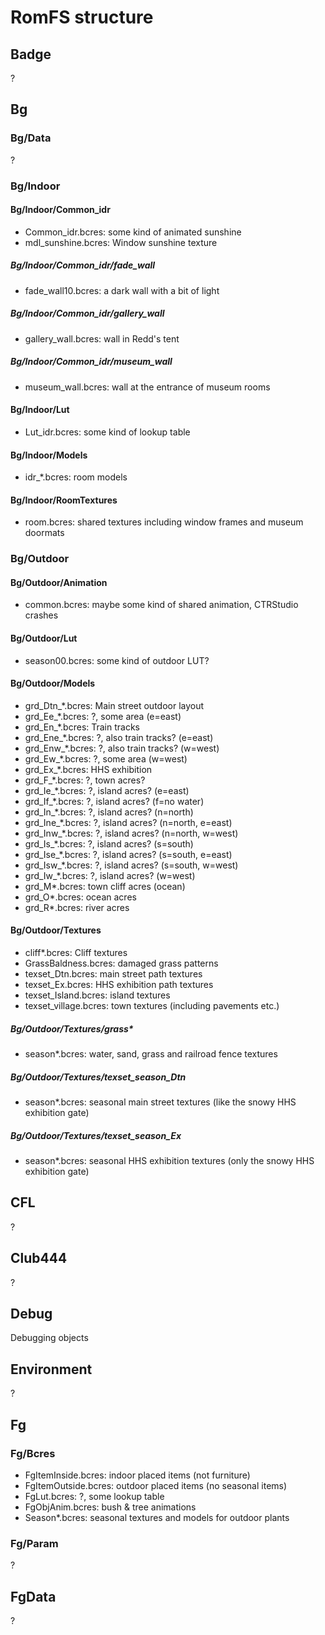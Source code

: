 # RomFS structure

## Badge

?

## Bg

### Bg/Data

?

### Bg/Indoor

#### Bg/Indoor/Common_idr

- Common_idr.bcres: some kind of animated sunshine
- mdl_sunshine.bcres: Window sunshine texture

##### Bg/Indoor/Common_idr/fade_wall

- fade_wall10.bcres: a dark wall with a bit of light

##### Bg/Indoor/Common_idr/gallery_wall

- gallery_wall.bcres: wall in Redd's tent

##### Bg/Indoor/Common_idr/museum_wall

- museum_wall.bcres: wall at the entrance of museum rooms

#### Bg/Indoor/Lut

- Lut_idr.bcres: some kind of lookup table

#### Bg/Indoor/Models

- idr_*.bcres: room models

#### Bg/Indoor/RoomTextures

- room.bcres: shared textures including window frames and museum doormats

### Bg/Outdoor

#### Bg/Outdoor/Animation

- common.bcres: maybe some kind of shared animation, CTRStudio crashes

#### Bg/Outdoor/Lut

- season00.bcres: some kind of outdoor LUT?

#### Bg/Outdoor/Models

- grd_Dtn_*.bcres: Main street outdoor layout
- grd_Ee_*.bcres: ?, some area (e=east)
- grd_En_*.bcres: Train tracks
- grd_Ene_*.bcres: ?, also train tracks? (e=east)
- grd_Enw_*.bcres: ?, also train tracks? (w=west)
- grd_Ew_*.bcres: ?, some area (w=west)
- grd_Ex_*.bcres: HHS exhibition
- grd_F_*.bcres: ?, town acres?
- grd_Ie_*.bcres: ?, island acres? (e=east)
- grd_If_*.bcres: ?, island acres? (f=no water)
- grd_In_*.bcres: ?, island acres? (n=north)
- grd_Ine_*.bcres: ?, island acres? (n=north, e=east)
- grd_Inw_*.bcres: ?, island acres? (n=north, w=west)
- grd_Is_*.bcres: ?, island acres? (s=south)
- grd_Ise_*.bcres: ?, island acres? (s=south, e=east)
- grd_Isw_*.bcres: ?, island acres? (s=south, w=west)
- grd_Iw_*.bcres: ?, island acres? (w=west)
- grd_M*.bcres: town cliff acres (ocean)
- grd_O*.bcres: ocean acres
- grd_R*.bcres: river acres

#### Bg/Outdoor/Textures

- cliff*.bcres: Cliff textures
- GrassBaldness.bcres: damaged grass patterns
- texset_Dtn.bcres: main street path textures
- texset_Ex.bcres: HHS exhibition path textures
- texset_Island.bcres: island textures
- texset_village.bcres: town textures (including pavements etc.)

##### Bg/Outdoor/Textures/grass*

- season*.bcres: water, sand, grass and railroad fence textures

##### Bg/Outdoor/Textures/texset_season_Dtn

- season*.bcres: seasonal main street textures (like the snowy HHS exhibition gate)

##### Bg/Outdoor/Textures/texset_season_Ex

- season*.bcres: seasonal HHS exhibition textures (only the snowy HHS exhibition gate)

## CFL

?

## Club444

?

## Debug

Debugging objects

## Environment

?

## Fg

### Fg/Bcres

- FgItemInside.bcres: indoor placed items (not furniture)
- FgItemOutside.bcres: outdoor placed items (no seasonal items)
- FgLut.bcres: ?, some lookup table
- FgObjAnim.bcres: bush & tree animations
- Season*.bcres: seasonal textures and models for outdoor plants

### Fg/Param

?

## FgData

?
